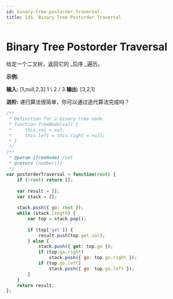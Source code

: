 ```yaml
---
id: binary-tree-postorder-traversal
title: 145. Binary Tree Postorder Traversal
---
```


# Binary Tree Postorder Traversal

给定一个二叉树，返回它的 _后序 _遍历。

**示例:**

**输入:** \[1,null,2,3] 1 \\ 2 / 3 **输出:** \[3,2,1]

**进阶:** 递归算法很简单，你可以通过迭代算法完成吗？



```javascript
/**
 * Definition for a binary tree node.
 * function TreeNode(val) {
 *     this.val = val;
 *     this.left = this.right = null;
 * }
 */
/**
 * @param {TreeNode} root
 * @return {number[]}
 */
var postorderTraversal = function(root) {
    if (!root) return [];
    
    var result = [];
    var stack = [];
    
    stack.push({ go: root });
    while (stack.length) {
        var top = stack.pop();
        
        if (top['get']) {
            result.push(top.get.val);
        } else {
            stack.push({ get: top.go });
            if (top.go.right) 
                stack.push({ go: top.go.right });
            if (top.go.left)
                stack.push({ go: top.go.left });
        }
    }
    return result;
};
```
